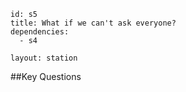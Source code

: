 ````
id: s5
title: What if we can't ask everyone?
dependencies:
  - s4

layout: station
````
##Key Questions